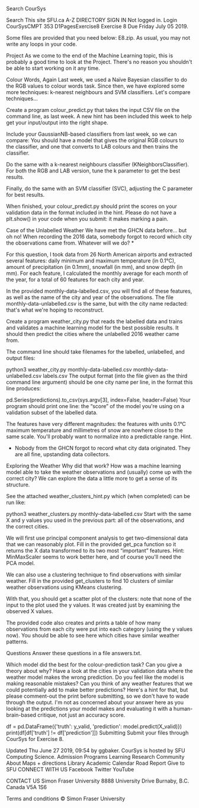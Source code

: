 Search
CourSys

Search
 This site  SFU.ca
A-Z DIRECTORY
SIGN IN
Not logged in. Login
CourSysCMPT 353 D1PagesExercise8
Exercise 8
Due Friday July 05 2019.

Some files are provided that you need below: E8.zip. As usual, you may not write any loops in your code.

Project
As we come to the end of the Machine Learning topic, this is probably a good time to look at the Project. There's no reason you shouldn't be able to start working on it any time.

Colour Words, Again
Last week, we used a Naïve Bayesian classifier to do the RGB values to colour words task. Since then, we have explored some more techniques: k-nearest neighbours and SVM classifiers. Let's compare techniques…

Create a program colour_predict.py that takes the input CSV file on the command line, as last week. A new hint has been included this week to help get your input/output into the right shape.

Include your GaussianNB-based classifiers from last week, so we can compare: You should have a model that gives the original RGB colours to the classifier, and one that converts to LAB colours and then trains the classifier.

Do the same with a k-nearest neighbours classifier (KNeighborsClassifier). For both the RGB and LAB version, tune the k parameter to get the best results.

Finally, do the same with an SVM classifier (SVC), adjusting the C parameter for best results.

When finished, your colour_predict.py should print the scores on your validation data in the format included in the hint. Please do not have a plt.show() in your code when you submit: it makes marking a pain.

Case of the Unlabelled Weather
We have met the GHCN data before… but oh no! When recording the 2016 data, somebody forgot to record which city the observations came from. Whatever will we do? *

For this question, I took data from 26 North American airports and extracted several features: daily minimum and maximum temperature (in 0.1°C), amount of precipitation (in 0.1mm), snowfall (in mm), and snow depth (in mm). For each feature, I calculated the monthly average for each month of the year, for a total of 60 features for each city and year.

In the provided monthly-data-labelled.csv, you will find all of these features, as well as the name of the city and year of the observations. The file monthly-data-unlabelled.csv is the same, but with the city name redacted: that's what we're hoping to reconstruct.

Create a program weather_city.py that reads the labelled data and trains and validates a machine learning model for the best possible results. It should then predict the cities where the unlabelled 2016 weather came from.

The command line should take filenames for the labelled, unlabelled, and output files:

python3 weather_city.py monthly-data-labelled.csv monthly-data-unlabelled.csv labels.csv
The output format (into the file given as the third command line argument) should be one city name per line, in the format this line produces:

pd.Series(predictions).to_csv(sys.argv[3], index=False, header=False)
Your program should print one line: the “score” of the model you're using on a validation subset of the labelled data.

The features have very different magnitudes: the features with units 0.1°C maximum temperature and millimetres of snow are nowhere close to the same scale. You'll probably want to normalize into a predictable range. Hint.

* Nobody from the GHCN forgot to record what city data originated. They are all fine, upstanding data collectors.

Exploring the Weather
Why did that work? How was a machine learning model able to take the weather observations and (usually) come up with the correct city? We can explore the data a little more to get a sense of its structure.

See the attached weather_clusters_hint.py which (when completed) can be run like:

python3 weather_clusters.py monthly-data-labelled.csv
Start with the same X and y values you used in the previous part: all of the observations, and the correct cities.

We will first use principal component analysis to get two-dimensional data that we can reasonably plot. Fill in the provided get_pca function so it returns the X data transformed to its two most “important” features. Hint: MinMaxScaler seems to work better here, and of course you'll need the PCA model.

We can also use a clustering technique to find observations with similar weather. Fill in the provided get_clusters to find 10 clusters of similar weather observations using KMeans clustering.

With that, you should get a scatter plot of the clusters: note that none of the input to the plot used the y values. It was created just by examining the observed X values.

The provided code also creates and prints a table of how many observations from each city were put into each category (using the y values now). You should be able to see here which cities have similar weather patterns.

Questions
Answer these questions in a file answers.txt.

Which model did the best for the colour-prediction task? Can you give a theory about why?
Have a look at the cities in your validation data where the weather model makes the wrong prediction. Do you feel like the model is making reasonable mistakes? Can you think of any weather features that we could potentially add to make better predictions?
Here's a hint for that, but please comment-out the print before submitting, so we don't have to wade through the output. I'm not as concerned about your answer here as you looking at the predictions your model makes and evaluating it with a human-brain-based critique, not just an accuracy score.

df = pd.DataFrame({'truth': y_valid, 'prediction': model.predict(X_valid)})
print(df[df['truth'] != df['prediction']])
Submitting
Submit your files through CourSys for Exercise 8.

Updated Thu June 27 2019, 09:54 by ggbaker.
CourSys is hosted by SFU Computing Science.
Admission
Programs
Learning
Research
Community
About
Maps + directions
Library
Academic Calendar
Road Report
Give to SFU
CONNECT WITH US
Facebook
Twitter
YouTube

CONTACT US
Simon Fraser University
8888 University Drive
Burnaby, B.C.
Canada V5A 1S6

Terms and conditions
© Simon Fraser University
